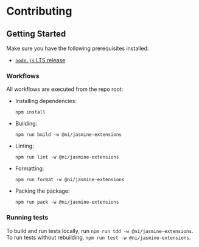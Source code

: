# Contributing

## Getting Started

Make sure you have the following prerequisites installed:
- [`node.js` LTS release](https://nodejs.org/en/download/)

### Workflows

All workflows are executed from the repo root:

- Installing dependencies:
    ```
    npm install
    ```

- Building:
    ```
    npm run build -w @ni/jasmine-extensions
    ```

- Linting:
    ```
    npm run lint -w @ni/jasmine-extensions
    ```

- Formatting:
    ```
    npm run format -w @ni/jasmine-extensions
    ```

- Packing the package:
    ```
    npm run pack -w @ni/jasmine-extensions
    ```

### Running tests

To build and run tests locally, run `npm run tdd -w @ni/jasmine-extensions`. To run tests without rebuilding, `npm run test -w @ni/jasmine-extensions`.
